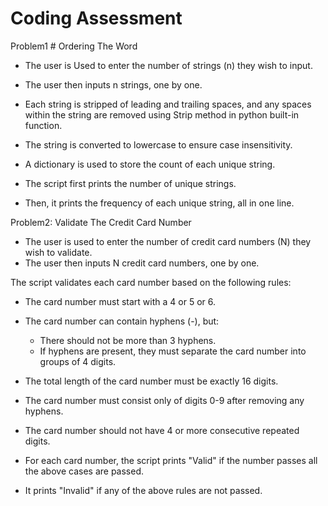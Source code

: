 # Coding Assessment

Problem1 # Ordering The Word

   - The user is Used  to enter the number of strings (n) they wish to input.
   - The user then inputs n strings, one by one.

   - Each string is stripped of leading and trailing spaces, and any spaces within the string are removed using Strip method in python built-in function.
   - The string is converted to lowercase to ensure case insensitivity.
   - A dictionary is used to store the count of each unique string.

   - The script first prints the number of unique strings.
   - Then, it prints the frequency of each unique string, all in one line.


Problem2: Validate The Credit Card Number

   - The user is used to enter the number of credit card numbers (N) they wish to validate.
   - The user then inputs N credit card numbers, one by one.

   The script validates each card number based on the following rules:
   -  The card number must start with a 4 or 5 or 6.
   - The card number can contain hyphens (-), but:
       - There should not be more than 3 hyphens.
       - If hyphens are present, they must separate the card number into groups of 4 digits.
   -  The total length of the card number  must be exactly 16 digits.
   -  The card number must consist only of digits 0-9 after removing any hyphens.
   -  The card number should not have 4 or more consecutive repeated digits.

   - For each card number, the script prints "Valid" if the number passes all the above cases are passed.
   - It prints "Invalid" if any of the above rules are not passed.
